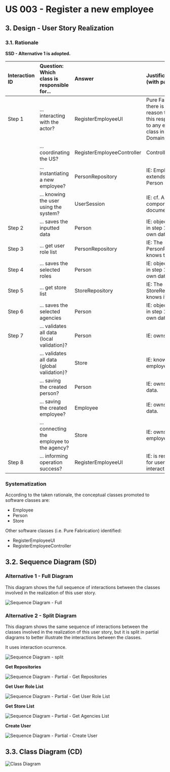 # US 003 - Register a new employee

## 3. Design - User Story Realization 

### 3.1. Rationale

**SSD - Alternative 1 is adopted.**

| Interaction ID | Question: Which class is responsible for... | Answer                     | Justification (with patterns)                                                                                 |
|:---------------|:--------------------------------------------|:---------------------------|:--------------------------------------------------------------------------------------------------------------|
| Step 1         | ... interacting with the actor?             | RegisterEmployeeUI         | Pure Fabrication: there is no reason to assign this responsibility to any existing class in the Domain Model. |
|                | ... coordinating the US?                    | RegisterEmployeeController | Controller                                                                                                    |
|                | ... instantiating a new employee?           | PersonRepository           | IE: Employee extends to Person                                                                                |
|                | ... knowing the user using the system?      | UserSession                | IE: cf. A&A component documentation.                                                                          |
| Step 2         | ... saves the inputted data                 | Person                     | IE: object created in step 1 has its own data.                                                                |
| Step 3         | ... get user role list                      | PersonRepository           | IE: The PersonRepository knows the roles.                                                                     |
| Step 4         | ... saves the selected roles                | Person                     | IE: object created in step 1 has its own data.                                                                |
| Step 5         | ... get store list                          | StoreRepository            | IE: The StoreRepository knows its stores                                                                      |
| Step 6         | ... saves the selected agencies             | Person                     | IE: object created in step 1 has its own data.                                                                |
| Step 7         | ... validates all data (local validation)?  | Person                     | IE: owns its data.                                                                                            |
|                | ... validates all data (global validation)? | Store                      | IE: knows all its employees.                                                                                  |
|                | ... saving the created person?              | Person                     | IE: owns all its data.                                                                                        |
|                | ... saving the created employee?            | Employee                   | IE: owns all its data.                                                                                        |
|                | ... connecting the employee to the agency?  | Store                      | IE: owns all its employees.                                                                                   |
| Step 8         | ... informing operation success?            | RegisterEmployeeUI         | IE: is responsible for user interactions.                                                                     | 

### Systematization ##

According to the taken rationale, the conceptual classes promoted to software classes are: 

 * Employee
 * Person
 * Store

Other software classes (i.e. Pure Fabrication) identified: 

 * RegisterEmployeeUI  
 * RegisterEmployeeController


## 3.2. Sequence Diagram (SD)

### Alternative 1 - Full Diagram

This diagram shows the full sequence of interactions between the classes involved in the realization of this user story.

![Sequence Diagram - Full](svg/us003-sequence-diagram-full.svg)

### Alternative 2 - Split Diagram

This diagram shows the same sequence of interactions between the classes involved in the realization of this user story, but it is split in partial diagrams to better illustrate the interactions between the classes.

It uses interaction ocurrence.

![Sequence Diagram - split](svg/us003-sequence-diagram-split.svg)

**Get Repositories**

![Sequence Diagram - Partial - Get Repositories](svg/us003-sequence-diagram-partial-get-repositories.svg)

**Get User Role List**

![Sequence Diagram - Partial - Get User Role List](svg/us003-sequence-diagram-partial-get-user-role-list.svg)

**Get Store List**

![Sequence Diagram - Partial - Get Agencies List](svg/us003-sequence-diagram-partial-get-store-list.svg)

**Create User**

![Sequence Diagram - Partial - Create User](svg/us003-sequence-diagram-partial-create-user.svg)


## 3.3. Class Diagram (CD)

![Class Diagram](svg/us003-class-diagram.svg)